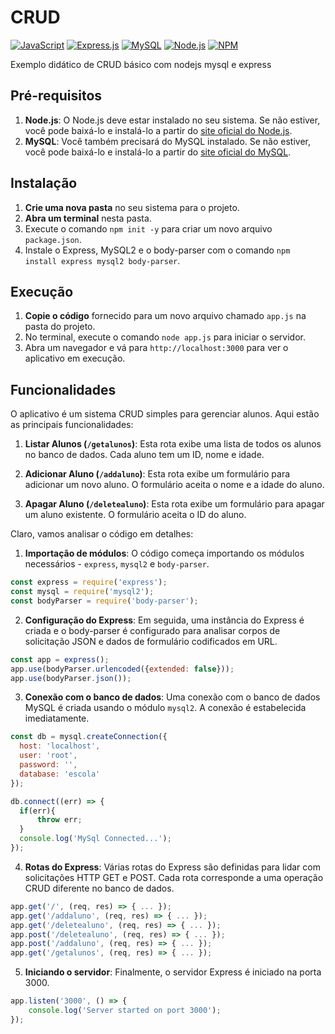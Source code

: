 # CRUD
[![JavaScript](https://img.shields.io/badge/javascript-%23323330.svg?style=flat&logo=javascript&logoColor=%23F7DF1E)](https://img.shields.io/badge/javascript-%23323330.svg?style=flat&logo=javascript&logoColor=%23F7DF1E)
[![Express.js](https://img.shields.io/badge/express.js-%23404d59.svg?style=flat&logo=express&logoColor=%2361DAFB)](https://img.shields.io/badge/express.js-%23404d59.svg?style=flat&logo=express&logoColor=%2361DAFB)
[![MySQL](https://img.shields.io/badge/mysql-%2300000f.svg?style=flat&logo=mysql&logoColor=white)](https://img.shields.io/badge/mysql-%2300000f.svg?style=flat&logo=mysql&logoColor=white)
[![Node.js](https://img.shields.io/badge/node.js-6DA55F?style=flat&logo=node.js&logoColor=white)](https://img.shields.io/badge/node.js-6DA55F?style=flat&logo=node.js&logoColor=white)
[![NPM](https://img.shields.io/badge/NPM-%23CB3837.svg?style=flat&logo=npm&logoColor=white)](https://img.shields.io/badge/NPM-%23CB3837.svg?style=flat&logo=npm&logoColor=white)

Exemplo didático de CRUD básico com nodejs mysql e express

## Pré-requisitos
1. **Node.js**: O Node.js deve estar instalado no seu sistema. Se não estiver, você pode baixá-lo e instalá-lo a partir do [site oficial do Node.js](https://nodejs.org/).
2. **MySQL**: Você também precisará do MySQL instalado. Se não estiver, você pode baixá-lo e instalá-lo a partir do [site oficial do MySQL](https://www.mysql.com/).

## Instalação
1. **Crie uma nova pasta** no seu sistema para o projeto.
2. **Abra um terminal** nesta pasta.
3. Execute o comando `npm init -y` para criar um novo arquivo `package.json`.
4. Instale o Express, MySQL2 e o body-parser com o comando `npm install express mysql2 body-parser`.

## Execução
1. **Copie o código** fornecido para um novo arquivo chamado `app.js` na pasta do projeto.
2. No terminal, execute o comando `node app.js` para iniciar o servidor.
3. Abra um navegador e vá para `http://localhost:3000` para ver o aplicativo em execução.

## Funcionalidades
O aplicativo é um sistema CRUD simples para gerenciar alunos. Aqui estão as principais funcionalidades:

1. **Listar Alunos (`/getalunos`)**: Esta rota exibe uma lista de todos os alunos no banco de dados. Cada aluno tem um ID, nome e idade.

2. **Adicionar Aluno (`/addaluno`)**: Esta rota exibe um formulário para adicionar um novo aluno. O formulário aceita o nome e a idade do aluno.

3. **Apagar Aluno (`/deletealuno`)**: Esta rota exibe um formulário para apagar um aluno existente. O formulário aceita o ID do aluno.

Claro, vamos analisar o código em detalhes:

1. **Importação de módulos**: O código começa importando os módulos necessários - `express`, `mysql2` e `body-parser`.

```javascript
const express = require('express');
const mysql = require('mysql2');
const bodyParser = require('body-parser');
```

2. **Configuração do Express**: Em seguida, uma instância do Express é criada e o body-parser é configurado para analisar corpos de solicitação JSON e dados de formulário codificados em URL.

```javascript
const app = express();
app.use(bodyParser.urlencoded({extended: false}));
app.use(bodyParser.json());
```

3. **Conexão com o banco de dados**: Uma conexão com o banco de dados MySQL é criada usando o módulo `mysql2`. A conexão é estabelecida imediatamente.

```javascript
const db = mysql.createConnection({
  host: 'localhost',
  user: 'root',
  password: '',
  database: 'escola'
});

db.connect((err) => {
  if(err){
      throw err;
  }
  console.log('MySql Connected...');
});
```

4. **Rotas do Express**: Várias rotas do Express são definidas para lidar com solicitações HTTP GET e POST. Cada rota corresponde a uma operação CRUD diferente no banco de dados.

```javascript
app.get('/', (req, res) => { ... });
app.get('/addaluno', (req, res) => { ... });
app.get('/deletealuno', (req, res) => { ... });
app.post('/deletealuno', (req, res) => { ... });
app.post('/addaluno', (req, res) => { ... });
app.get('/getalunos', (req, res) => { ... });
```

5. **Iniciando o servidor**: Finalmente, o servidor Express é iniciado na porta 3000.

```javascript
app.listen('3000', () => {
    console.log('Server started on port 3000');
});
```

